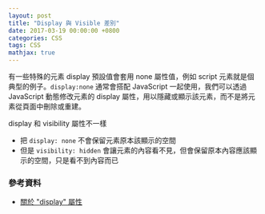 ```yaml
---
layout: post
title: "Display 與 Visible 差別"
date: 2017-03-19 00:00:00 +0800
categories: CSS
tags: CSS
mathjax: true
---
```


有一些特殊的元素 display 預設值會套用 none 屬性值，例如 script 元素就是個典型的例子。`display:none` 通常會搭配 JavaScript 一起使用，我們可以透過 JavaScript 動態修改元素的 display 屬性，用以隱藏或顯示該元素，而不是將元素從頁面中刪除或重建。

display 和 visibility 屬性不一樣

- 把 `display: none` 不會保留元素原本該顯示的空間
- 但是 `visibility: hidden` 會讓元素的內容看不見，但會保留原本內容應該顯示的空間，只是看不到內容而已

### 參考資料

- [關於 "display" 屬性](http://zh-tw.learnlayout.com/display.html)
